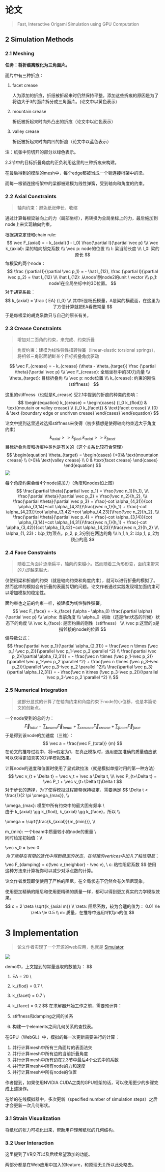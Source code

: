 # 论文

>  Fast, Interactive Origami Simulation using GPU Computation



## 2 Simulation Methods

### 2.1 Meshing

**任务：将折痕离散化为三角面片。**

面片中有三种折痕：

1. facet crease

   人为添加的折痕，折纸被折起来时仍然保持平整。添加这些折痕的原因是为了将边大于3的面片拆分成三角面片。(论文中以黄色表示)

2. mountain crease

   折纸被折起来时向外凸出的折痕（论文中以红色表示）

3. valley crease

   折纸被折起来时向内凹的折痕（论文中以蓝色表示）


注：纸张中剪切开的部分以绿色表示。

2.3节中的目标折叠角度的正负利用这里的三种折痕来构建。



在最后得到的模型的mesh中，每个edge都被当成一个销连接桁架中的梁。

而每一根销连接桁架中的梁都被建模为线性弹簧，受到轴向和角度的约束。



### 2.2 Axial Constraints

> 轴向约束：避免纸张伸长、收缩

通过计算每根梁轴向上的力（局部坐标），再转换为全局坐标上的力，最后施加到node上来实现轴向约束。

根据胡克定律和chain rule:
$$
\vec F_{axial} = - k_{axial}(l - l_0) \frac{\partial l}{\partial \vec p} \\\
\vec k_{axial}: 梁的轴向胡克系数 \\\
\vec p: node的位置 \\\
l: 梁当前长度 \\\
l_0: 梁的原长
$$
每根梁的两个node：
$$
\frac {\partial l}{\partial \vec p_1} = - \hat I_{12}, \frac {\partial l}{\partial \vec p_2} = \hat I_{12} \\\
\hat I_{12}: 从node1到node2的unit \ vector \\\
p_1: node1在全局坐标中的3D位置。
$$
对于胡克系数：
$$
k_{axial} = \frac { EA} {l_0} \\\
其中E是杨氏模量，A是梁的横截面，在这里为了方便计算就把EA看做常量
$$
于是每根梁的胡克系数只与自己的原长有关。



### 2.3 Crease Constraints

> 增加对二面角的约束，来完成、约束折叠

> 角度约束：建模为线性弹性扭转弹簧（linear-elastic torsional springs），将相邻三角形面朝鲜某个目标折叠角度驱动

$$
\vec F_{crease} = - k_{crease} (\theta - \theta_{target}) \frac {\partial \theta}{\partial \vec p} \\\
\vec F_{crease}: 全局坐标中的3D力向量 \\\
\theta_{target}: 目标折叠角 \\\
\vec p: node位置 \\\
k_{crease}: 约束的刚性（stiffness）
$$



这里的stiffness（也就是K_crease) 受2.1中提到的折痕的种类的影响：
$$
\begin{equation}
k_{crease} = 
\begin{cases}
{l_0 k_{flod}} & \text{moutain or valley crease} \\
{l_0 k_{facet}} & \text{facet crease} \\
{0} & \text {boundary edge or undriven crease}
\end{cases}
\end{equation}
$$


论文中提到这里通过选择stiffness来使得（初步猜想是使得轴向约束远大于角度约束）
$$
k_{axial} >> k_{flod}, k_{axial} >> k_{facet}
$$
目标折叠角度和折痕种类也是有关的（这个关系比较符合常理）
$$
\begin{equation}
\theta_{target} = 
\begin{cases}
{<0}& \text{mountaion crease} \\
{>0}& \text{valley crease} \\
0 & \text{facet crease}
\end{cases}
\end{equation}
$$
![](D:\github\GameProgramming\开题\assets\paper-figure3.png)

每个角度约束会给4个node施加力（角度和nodes如上图）
$$
\frac{\partial \theta}{\partial \vec p_1} = \frac{\vec n_1}{h_1}, \\\
\frac{\partial \theta}{\partial \vec p_2} = \frac{\vec n_2}{h_2}, \\\
\frac{\partial \theta}{\partial \vec p_3} = \frac{-cot \alpha_{4,31}}{cot \alpha_{3,14}+cot \alpha_{4,31}}\frac{\vec n_1}{h_1} + \frac{-cot \alpha_{4,23}}{cot \alpha_{3,42}+cot \alpha_{4,23}}\frac{\vec n_2}{h_2}, \\\
\frac{\partial \theta}{\partial \vec p_4} = \frac{-cot \alpha_{3,14}}{cot \alpha_{3,14}+cot \alpha_{4,31}}\frac{\vec n_1}{h_1} + \frac{-cot \alpha_{3,42}}{cot \alpha_{3,42}+cot \alpha_{4,23}}\frac{\vec n_2}{h_2} \\\
\alpha_{1, 23}：以p_1为顶点，p_2, p_3分别在两边的角 \\\
h_1,h_2: 以p_1, p_2为顶点的高
$$


### 2.4 Face Constraints

> 随着三角面片逐渐扁平，轴向约束越小。然而随着三角形形变，面约束带来的力却越来越大。

仅使用梁和折痕的约束（就是轴向约束和角度约束），就可以进行折叠的模拟了。然而这样的模拟会有折叠的表面剪切的问题。论文作者通过实践发现增加面约束可以增加模拟的稳定性。

面约束也之前的约束一样，被建模为线性弹性弹簧。
$$
\vec F_{face} = - k_{face} (\alpha - \alpha_0) \frac{\partial \alpha} {\partial \vec p} \\\
\alpha: 当前角度 \\\
\alpha_0: 初始（还是flat状态的时候）状态下的角度 \\\
\vec k_{face}: 是面约束的刚性（stiffness） \\\
\vec p:这里的p是指邻接的node的位置
$$
偏导数公式：
$$
\frac{\partial \vec p_1}{\partial \alpha_{2,31}} = \frac{\vec n \times (\vec p_1-\vec p_2)}{\parallel \vec p_1-\vec p_2 \parallel ^2} \\
\frac{\partial \vec p_2}{\partial \alpha_{2,31}} = - \frac{\vec n \times (\vec p_1-\vec p_2)}{\parallel \vec p_1-\vec p_2 \parallel ^2} + \frac{\vec n \times (\vec p_3-\vec p_2)}{\parallel \vec p_3-\vec p_2 \parallel ^2}\\
\frac{\partial \vec p_3}{\partial \alpha_{2,31}} = - \frac{\vec n \times (\vec p_3-\vec p_2)}{\parallel \vec p_3-\vec p_2 \parallel ^2} \\
$$


### 2.5 Numerical Integration

> 这部分显式的计算了在轴向约束和角度约束下node的小位移，也是本篇论文的创新点。

一个node受到的总的力：
$$
\vec F_{total} = \sum_{beams} {\vec F_{beam}} + \sum_{creases} {\vec F_{crease}} + \sum_{faces}{\vec F_{face}}
$$
于是得到该node的加速度（三维）：
$$
\vec a = \frac{\vec F_{total}} {m}
$$
在论文的推导过程中，将m假定为1，在真正模拟时，选用更加准确的质量值应该可以获得更加真实的力学模拟效果。

计算node的速度和位置时使用了显式欧拉法（就是模拟单摆时用的第一种方法）
$$
\vec v_{t + \Delta t} = \vec v_t + \vec a \Delta t, \\\
\vec P_{t+\Delta t} = \vec  P_t + \vec v_{t+\Delta t}\Delta t
$$
对于步长的选择，为了使得模拟过程能够保持稳定，需要满足
$$
\Delta t < \frac{1}{2 \pi \omega_{max}}, \\\

\omega_{max}: 模型中所有约束中的最大固有频率 \\\
由于 k_{axial} \gg k_{flod}, k_{axial} \gg k_{face}，所以 \\\

\omega = \sqrt{\frac{k_{axial}}{m_{min}}}, \\\

m_{min}: 一个beam中质量较小的node的重量 \\\
同时给定初始值：\\\

\vec v_0 = \vec 0
$$
为了能够在有限的迭代中得到稳定的状态，在邻接的vertices中加入了粘性阻尼：
$$
\vec F_{damping} = c(\vec v_{neighbor} - \vec v), \\
c: 粘性阻尼系数
$$
使用这种方法来计算祝你可以减少对浮点数的计算。

论文作者发现即使使用了严格的阻尼，在全局状态下仍然会有欠阻尼现象。

使用更加精确的阻尼和使用更精确的质量一样，都可以得到更加真实的力学模拟效果。
$$
c = 2 \zeta \sqrt{k_{axial m}} \\
\zeta: 阻尼系数，较为合适的值为： 0.01 \le \zeta \le 0.5 \\
m: 质量，在推导中选用1作为m的值
$$


# 3 Implementation

> 论文作者实现了一个开源的web应用，也就是 [Simulator](http://apps.amandaghassaei.com/OrigamiSimulator/)

![](D:\github\GameProgramming\开题\assets\demo.png)

demo中，上文提到的常量选取的数值为：
$$
1. EA = 20 \\
2. k_{flod} = 0.7 \\
3. k_{facet} = 0.7 \\
4. k_{face} = 0.2
$$
在求解器开始工作之前，需要预计算：

1. stiffness和damping之间的关系
2. 构建一个elements之间几何关系的查找表。

在GPU（WebGL）中，模拟的每一次更新需要进行的计算：

1. 并行计算mesh中所有三角面片的表面法矢
2. 并行计算mesh中所有边的当前折叠角度
3. 并行计算mesh中所有边在2.3节中最后4个公式中的系数
4. 并行计算mesh中所有node的力和速度
5. 并行计算mesh中所有node的位置

作者提到，如果使用NVIDIA CUDA之类的GPU框架的话，可以使用更少的步骤完成上述操作。

在给的在线模拟器中，多次更新（specified number of simulation steps）之后才会更新一次几何形状。



### 3.1 Strain Visualization

将纸张的张力可视化出来，帮助用户理解纸张的几何结构。

### 3.2 User Interaction

这里提到了VR交互以及后续希望添加的功能。

两部分都是在Web应用中加入的feature，和原理无关所以此处略去。


